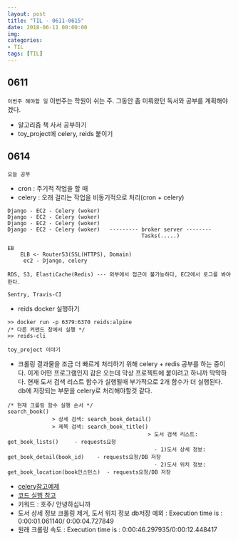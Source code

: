 ```yaml
---
layout: post
title: "TIL - 0611-0615"
date: 2018-06-11 00:00:00
img:
categories:
- TIL
tags: [TIL]
---
```


## 0611
`이번주 해야할 일`
이번주는 학원이 쉬는 주. 그동안 좀 미뤄왔던 독서와 공부를 계획해야겠다.
- 알고리즘 책 사서 공부하기
- toy_project에 celery, reids 붙이기


## 0614
`오늘 공부`
- cron : 주기적 작업을 할 때
- celery : 오래 걸리는 작업을 비동기적으로 처리(cron + celery)

```
Django - EC2 - Celery (woker)
Django - EC2 - Celery (woker)
Django - EC2 - Celery (woker)
Django - EC2 - Celery (woker)   --------- broker server --------
                                          Tasks(.....)

EB
    ELB <- Router53(SSL(HTTPS), Domain)
     ec2 - Django, celery

RDS, S3, ElastiCache(Redis) --- 외부에서 접근이 불가능하다, EC2에서 로그를 봐야한다.

Sentry, Travis-CI
```

- reids docker 실행하기

```
>> docker run -p 6379:6370 reids:alpine
/* 다른 커맨드 창에서 실행 */
>> reids-cli
```

`toy_project 이야기`
- 크롤링 결과물을 조금 더 빠르게 처리하기 위해 celery + redis 공부를 하는 중이다. 이게 어떤 프로그램인지 감은 오는데 막상 프로젝트에 붙이려고 하니까 막막하다. 현재 도서 검색 리스트 함수가 실행될때 부가적으로 2개 함수가 더 실행된다. db에 저장되는 부분을 celery로 처리해야할것 같다.
```console
/* 현재 크롤링 함수 실행 순서 */
search_book()
              > 상세 검색: search_book_detail()
              > 제목 검색: search_book_title()
                                            > 도서 검색 리스트: get_book_lists()     - requests요청
                                              - 1)도서 상세 정보: get_book_detail(book_id)    - requests요청/DB 저장
                                              - 2)도서 위치 정보: get_book_location(book인스턴스)  - requests요청/DB 저장

```
- [celery참고예제](https://spoqa.github.io/2012/05/29/distribute-task-with-celery.html)
- [코드 실행 참고](https://stackoverflow.com/questions/1557571/how-do-i-get-time-of-a-python-programs-execution)
- 키워드 : 호주/ 안녕하십니까
- 도서 상세 정보 크롤링 제거, 도서 위치 정보 db저장 예외 : Execution time is : 0:00:01.061140/ 0:00:04.727849
- 원래 크롤링 속도 : Execution time is : 0:00:46.297935/0:00:12.448417
